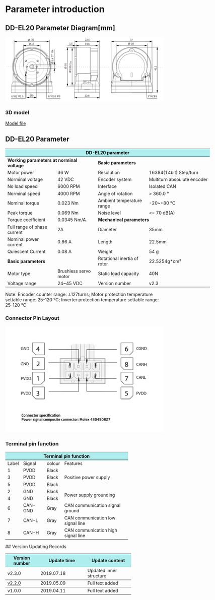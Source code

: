 # Parameter introduction 
## DD-EL20 Parameter Diagram[mm]
![DD-EL20]( ../../img/DD_EL20_v2_3三视图.png ) 
### 3D model 
[Model file]( ../../3DModel/DD_EL20_v2_3.step.zip )


## DD-EL20 Parameter

<table style="width:650px"><thead><tr><th colspan="4" style="background: PaleTurquoise; color: black;">DD-EL20 parameter</th></tr></thead><tbody><tr><td colspan="2"><b>Working parameters at norminal voltage</b></td><td colspan="2"><b>Basic parameters</b></td></tr><tr><td style="width:175px">Motor power</td><td style="width:135px">36 W</td><td style="width:130px">Resolution</td><td style="width:220px">16384(14bit) Step/turn</td></tr><tr><td>Norminal voltage</td><td>42 VDC</td><td style="width:130px">Encoder system</td><td style="width:220px">Multiturn absoulute encoder</td></tr><tr><td>No load speed</td><td>6000 RPM</td><td>Interface</td><td>Isolated CAN</td></tr><tr><td>Norminal speed</td><td>4000 RPM</td><td>Angle of rotation</td><td>> 360.0 °</td></tr><tr><td>Nominal torque</td><td>0.023 Nm</td><td>Ambient temperature range</td><td>-20~+80  °C</td></tr><td>Peak torque</td><td>0.069 Nm</td><td>Noise level</td><td><= 70 dB(A)</td></tr><tr><td>Torque coefficient</td><td>0.0345 Nm/A</td><td colspan="2"><b>Mechanical parameters</b></td></tr><tr><td>Full range of phase current</td><td>2A</td><td style="width:175px">Diameter</td><td style="width:175px">35mm</td></tr><tr><td>Nominal power current</td><td>0.86 A</td><td>Length</td><td>22.5mm</td></tr><tr><td>Quiescent Current</td><td>0.08 A</td><td>Weight</td><td>54 g</td></tr> <tr><td colspan="2"><b>Basic parameters</b></td><td>Rotational inertia of rotor</td><td>22.5254g*cm²</td></tr><tr><td>Motor type</td><td>Brushless servo motor</td><td>Static load capacity</td><td>40N</td></tr><tr><td>Voltage range</td><td>24~45 VDC</td><td>Version number</td><td>v2.3</td></tr></tbody></table>

 Note: Encoder counter range: ±127turns; Motor protection temperature settable range: 25-120 °C; Inverter protection temperature settable range: 25-120 °C

### Connector Pin Layout

<img src="../img/配线2-2.png" style="width:600px">

### Terminal pin function

<table class="tableizer-table" style="width:390px">
 <thead><tr class="tableizer-firstrow"><th colspan="4" style="background: PaleTurquoise; color: black;">Terminal pin function</th></tr></thead><tbody><tr><td>Label</td><td>Signal</td><td>colour</td><td>Features </td></tr><tr><td>1</td><td>PVDD</td><td>Black</td><td rowspan="3">Positive power supply </td></tr><tr><td>3</td><td>PVDD</td><td>Black</td></tr><tr><td>5</td><td>PVDD</td><td>Black</td></tr><tr><td>2</td><td>GND</td><td>Black</td> <td rowspan="2">Power supply grounding</td></tr><tr><td>4</td><td>GND</td><td>Black</td></tr><tr><td>6</td><td>CAN-GND</td><td>Gray</td><td>CAN communication signal ground</td></tr><tr><td>7</td><td>CAN-L</td><td>Gray</td><td>CAN communication low signal line</td></tr><tr><td>8</td><td>CAN-H</td><td>Gray</td><td>CAN communication high signal line</td></tr></tbody></table>
 </tbody></table>
## Version Updating Records


<table style="width:400px"><thead><tr style="background:PaleTurquoise"><th style="width:100px">Version number</th><th style="width:150px">Update time</th><th style="width:150px">Update content</th></tr></thead><tbody><tr><td>v2.3.0</td><td>2019.07.18</td><td>Updated inner structure</th></tr></thead><tbody><tr><td><a href="http://wiki.innfos.com/wiki/en/index.html#!pages/DD-EL20_v2_2.md">v2.2.0 </a></td><td>2019.05.09</td><td>Full text added</th></tr></thead><tbody><tr><td>v1.0.0</td><td>2019.04.11</td><td>Full text added</td></tbody></table>
